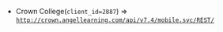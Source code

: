  - Crown College(`client_id=2887`) => [`http://crown.angellearning.com/api/v7.4/mobile.svc/REST/`](http://crown.angellearning.com/api/v7.4/mobile.svc/REST/)
